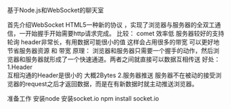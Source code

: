 基于Node.js和WebSocket的聊天室

首先介绍WebSocket
HTML5一种新的协议 ，实现了浏览器与服务器的全双工通信，一开始握手开始需要http请求完成。
比较：
comet  效率低  服务器较好的支持
轮询   header非常长，有用数据可能很小的值  这样会占用很多的带宽
可以更好地节省服务器资源 和 带宽 
原理：
浏览器和服务器只需要一个握手的动作，然后浏览器和服务器就形成了一个快速通道。两者之间就直接可以数据互相传送
好处：
1.Header  
互相沟通的Header是很小的 大概2Bytes
2.服务器推送
服务器不在被动的接受浏览器的request之后才返回数据，而是在有新数据时就主动推送浏览器。


准备工作
安装node
安装socket.io 
npm install socket.io
